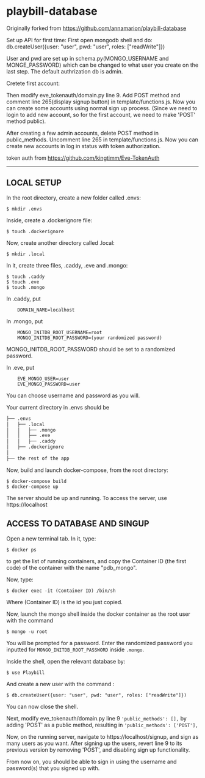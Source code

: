 # playbill-database

Originally forked from https://github.com/annamarion/playbill-database

Set up API for first time:
First open mongodb shell and do:
db.createUser({user: "user", pwd: "user", roles: ["readWrite"]})

User and pwd are set up in schema.py(MONGO_USERNAME and MONGE_PASSWORD) which can be changed to what user you create on the last step. The default authrization db is admin.

Cretete first account:

Then modify eve_tokenauth/domain.py line 9. Add POST method and comment line 265(display signup button) in template/functions.js. Now you can create some accounts using normal sign up process. (Since we need to login to add new account, so for the first account, we need to make 'POST' method public).

After creating a few admin accounts, delete POST method in public_methods. Uncomment line 265 in template/functions.js.
Now you can create new accounts in log in status with token authorization.

token auth from https://github.com/kingtimm/Eve-TokenAuth


-------------------
LOCAL SETUP
-------
In the root directory, create a new folder called .envs:

    $ mkdir .envs

Inside, create a .dockerignore file:

    $ touch .dockerignore

Now, create another directory called .local:

    $ mkdir .local

In it, create three files, .caddy, .eve and .mongo:

    $ touch .caddy
    $ touch .eve
    $ touch .mongo

In .caddy, put 
```
    DOMAIN_NAME=localhost
```

In .mongo, put
```
    MONGO_INITDB_ROOT_USERNAME=root
    MONGO_INITDB_ROOT_PASSWORD=(your randomized password)
```
MONGO_INITDB_ROOT_PASSWORD should be set to a randomized password.

In .eve, put
```
    EVE_MONGO_USER=user
    EVE_MONGO_PASSWORD=user
```
You can choose username and password as you will.

Your current directory in .envs should be
```bash
├── .envs
│   ├── .local
│   │   ├── .mongo
│   │   ├── .eve
│   │   ├── .caddy
│   ├── .dockerignore
│
├── the rest of the app
```

Now, build and launch docker-compose, from the root directory:

    $ docker-compose build
    $ docker-compose up

The server should be up and running. To access the server, use https://localhost


ACCESS TO DATABASE AND SINGUP
-------
Open a new terminal tab. In it, type:

    $ docker ps

to get the list of running containers, and copy the Container ID (the first code)
of the container with the name "pdb_mongo".

Now, type:

    $ docker exec -it (Container ID) /bin/sh

Where (Container ID) is the id you just copied.

Now, launch the mongo shell inside the docker container as the root user with
the command

    $ mongo -u root

You will be prompted for a password. Enter the randomized password you inputted
for `MONGO_INITDB_ROOT_PASSWORD` inside `.mongo`.

Inside the shell, open the relevant database by:

    $ use Playbill


And create a new user with the command :

    $ db.createUser({user: "user", pwd: "user", roles: ["readWrite"]})

You can now close the shell.


Next, modify eve_tokenauth/domain.py line 9
    `'public_methods': [],`
by adding 'POST' as a public method, resulting in
    `'public_methods': ['POST'],`


Now, on the running server, navigate to https://localhost/signup, and sign as
many users as you want. After signing up the users, revert line 9 to its previous
version by removing 'POST', and disabling sign up functionality.


From now on, you should be able to sign in using the username and password(s)
that you signed up with.
